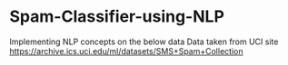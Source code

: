# Spam-Classifier-using-NLP
Implementing NLP concepts on the below data 
Data taken from UCI site https://archive.ics.uci.edu/ml/datasets/SMS+Spam+Collection
